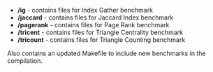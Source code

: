- **/ig** - contains files for Index Gather benchmark
- **/jaccard** - contains files for Jaccard Index benchmark
- **/pagerank** - contains files for Page Rank benchmark
- **/tricent** - contains files for Triangle Centrality benchmark
- **/tricount** - contains files for Triangle Counting benchmark

Also contains an updated Makefile to include new benchmarks in the compilation.
